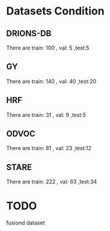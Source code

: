 # Datasets Condition
## DRIONS-DB
There are train: 100 , val: 5 ,test:5
## GY
There are train: 140 , val: 40 ,test:20
## HRF
There are train: 31 , val: 9 ,test:5
## ODVOC
There are train: 81 , val: 23 ,test:12
## STARE
There are train: 222 , val: 63 ,test:34

# TODO

fusiond dataset
